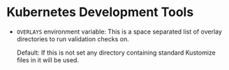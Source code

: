 # Kubernetes Development Tools

- `OVERLAYS` environment variable: This is a space separated list of overlay
  directories to run validation checks on.

  Default: If this is not set any directory containing standard Kustomize files
  in it will be used.
